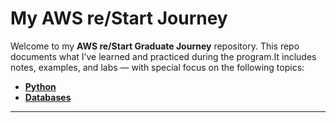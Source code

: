 # My AWS re/Start Journey   

Welcome to my **AWS re/Start Graduate Journey** repository. 
This repo documents what I’ve learned and practiced during the program.It includes notes, examples, and labs —  with special focus on the following topics: 

- [**Python**](./LABS/PYTHON/) 
- [**Databases**](./LABS/DATABASES/) 

---
